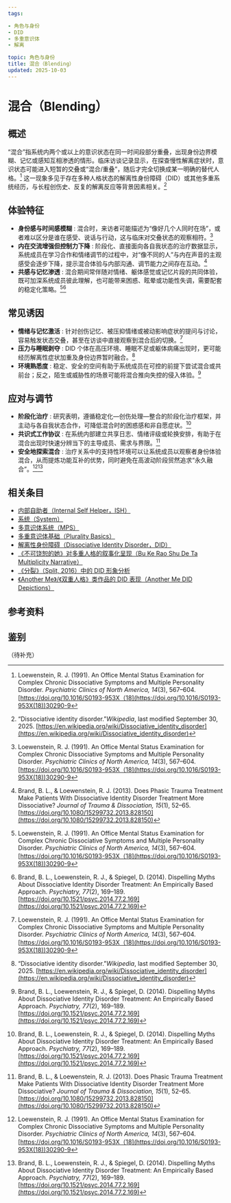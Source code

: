 ```yaml
---
tags:

- 角色与身份
- DID
- 多重意识体
- 解离

topic: 角色与身份
title: 混合（Blending）
updated: 2025-10-03
---
```


# 混合（Blending）

## 概述

“混合”指系统内两个或以上的意识状态在同一时间段部分重叠，出现身份边界模糊、记忆或感知互相渗透的情形。临床访谈记录显示，在探查慢性解离症状时，意识状态可能进入短暂的交叠或“混合/重叠”，随后才完全切换成某一明确的替代人格。[^loewenstein1991] 这一现象多见于存在多种人格状态的解离性身份障碍（DID）或其他多重系统经历，与长程创伤史、反复的解离反应等背景因素相关。[^wikipedia_did]

## 体验特征

- **身份感与时间感模糊** : 混合时，来访者可能描述为“像好几个人同时在场”，或者难以区分是谁在感受、说话与行动，这与临床对交叠状态的观察相符。[^loewenstein1991]
- **内在交流增强但控制力下降** : 阶段化、直接面向各自我状态的治疗数据显示，系统成员在学习合作和情绪调节的过程中，对“像不同的人”与内在声音的主观感受会逐步下降，提示混合体验与内部沟通、调节能力之间存在互动。[^brand2013]
- **共感与记忆渗透** : 混合期间常伴随对情绪、躯体感觉或记忆片段的共同体验，既可加深系统成员彼此理解，也可能带来困惑、眩晕或功能性失调，需要配套的稳定化策略。[^loewenstein1991][^brand2014]

## 常见诱因

- **情绪与记忆激活** : 针对创伤记忆、被压抑情绪或被动影响症状的提问与讨论，容易触发状态交叠，甚至在访谈中直接观察到混合后的切换。[^loewenstein1991]
- **压力与睡眠剥夺** : DID 个体在高压环境、睡眠不足或躯体病痛出现时，更可能经历解离性症状加重及身份边界暂时融合。[^wikipedia_did]
- **环境熟悉度** : 稳定、安全的空间有助于系统成员在可控的前提下尝试混合或共前台；反之，陌生或威胁性的场景可能将混合推向失控的侵入体验。[^brand2014]

## 应对与调节

- **阶段化治疗** : 研究表明，遵循稳定化—创伤处理—整合的阶段化治疗框架，并主动与各自我状态合作，可降低混合时的困惑感和非自愿症状。[^brand2014]
- **共识式工作协议** : 在系统内部建立共享日志、情绪评级或轮换安排，有助于在混合出现时快速分辨当下的主导成员、需求与界限。[^brand2013]
- **安全地探索混合** : 治疗关系中的支持性环境可以让系统成员以观察者身份体验混合，从而提炼功能互补的优势，同时避免在高波动阶段贸然追求“永久融合”。[^loewenstein1991][^brand2014]

## 相关条目

- [内部自助者（Internal Self Helper，ISH）](Internal-Self-Helper-ISH.md)
- [系统（System）](System.md)
- [多意识体系统（MPS）](Multiple_Personality_System.md)
- [多重意识体基础（Plurality Basics）](Plurality-Basics.md)
- [解离性身份障碍（Dissociative Identity Disorder，DID）](DID.md)
- [《不可饶恕的她》对多重人格的叙事化呈现（Bu Ke Rao Shu De Ta Multiplicity Narrative）](Bu-Ke-Raoshu-De-Ta-Multiplicity-Narrative.md)
- [《分裂》（Split, 2016）中的 DID 形象分析](Split-2016-DID-Representation.md)
- [《Another Me》/《双重人格》类作品的 DID 表现（Another Me DID Depictions）](Another-Me-DID-Depictions.md)

## 参考资料

[^loewenstein1991]: Loewenstein, R. J. (1991). An Office Mental Status Examination for Complex Chronic Dissociative Symptoms and Multiple Personality Disorder. _Psychiatric Clinics of North America, 14_(3), 567–604. [https://doi.org/10.1016/S0193-953X（18](https://doi.org/10.1016/S0193-953X(18))30290-9
[^wikipedia_did]: “Dissociative identity disorder.”_Wikipedia_, last modified September 30, 2025. [https://en.wikipedia.org/wiki/Dissociative_identity_disorder](https://en.wikipedia.org/wiki/Dissociative_identity_disorder)
[^brand2014]: Brand, B. L., Loewenstein, R. J., & Spiegel, D. (2014). Dispelling Myths About Dissociative Identity Disorder Treatment: An Empirically Based Approach. _Psychiatry, 77_(2), 169–189. [https://doi.org/10.1521/psyc.2014.77.2.169](https://doi.org/10.1521/psyc.2014.77.2.169)
[^brand2013]: Brand, B. L., & Loewenstein, R. J. (2013). Does Phasic Trauma Treatment Make Patients With Dissociative Identity Disorder Treatment More Dissociative? _Journal of Trauma & Dissociation, 15_(1), 52–65. [https://doi.org/10.1080/15299732.2013.828150](https://doi.org/10.1080/15299732.2013.828150)

## 鉴别

（待补充）
